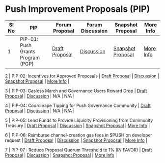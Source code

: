 # Push Improvement Proposals (PIP)

Sl No  | PIP   | Forum Proposal  | Forum Discussion     |    Snapshot Proposal      |    More Info         |
------ | ------| --------------- | -------------------- | ------------------------|----------------------|
1      | PIP-01: Push Grants Program (PGP) | [Draft Proposal](https://gov.epns.io/t/draft-proposal-push-grants-program/396) | [Discussion](https://gov.epns.io/t/epnsip-01-push-grants-program/417) | [Snapshot Proposal](https://snapshot.org/#/epns.eth/proposal/0xfdb92444974c9ab607d96e7a4a1ad71299e47a755955951ae5ce8b86aa9a1400)   | [More Info]() |

2      | PIP-02: Incentives for Approved Proposals | [Draft Proposal](https://gov.epns.io/t/draft-proposal-incentives-for-approved-proposals/397) | [Discussion](https://gov.epns.io/t/epnsip-02-incentives-for-approved-proposals/421) | [Snapshot Proposal](https://snapshot.org/#/epns.eth/proposal/0x1c928002d6cb8d563ff79dc06f1f28a5963f0ed81460765d937a7ad08a779215)   | [More Info]() |

3      | PIP-03: Gasless March and Governance Users Reward Drop | [Draft Proposal](https://gov.epns.io/t/draft-proposal-gasless-march-and-governance-users-reward-drop/476) | [Discussion](https://gov.epns.io/t/pip-03-gasless-march-and-governance-users-reward-drop/502) | N/A   | N/A |

4      | PIP-04: Coordinape Tipping for Push Governance Community  | [Draft Proposal](https://gov.epns.io/t/draft-proposal-coordinape-tipping-for-push-governance-community/536) | [Discussion](https://gov.epns.io/t/pip-04-coordinape-tipping-for-push-governance-community/543) |  N/A   | N/A  |

5      | PIP-05: Lend Funds to Provide Liquidity Provisioning from Community Treasury | [Draft Proposal](https://gov.epns.io/t/draft-proposal-lend-funds-for-market-making-from-community-treasury/548) | [Discussion](https://gov.epns.io/t/pip-05-lend-funds-to-provide-liquidity-provisioning-from-community-treasury/570) | [Snapshot Proposal](https://snapshot.org/#/epns.eth/proposal/0xe7b4ac3c09f15322044e3b8086fa03d5453086506a436bd94b31b36c660762e0)   | [More Info]()   |

6      | PIP-06: Reimburse channel-creation gas fees in $PUSH on developer request | [Draft Proposal](https://gov.epns.io/t/draft-proposal-reimburse-channel-creation-gas-fees-in-push-on-developer-request/584) | [Discussion](https://gov.epns.io/t/pip-06-reimburse-channel-creation-gas-fees-in-push-on-developer-request/635) | [Snapshot Proposal](https://snapshot.org/#/epns.eth/proposal/0x1fd82313d4356e5d7963c60649f0376e995cf326ff348269293026e6064e1f38)   | [More Info]()  |

7      | PIP-07 : Reduce Proposal Quorum Threshold to 1% (IN FAVOR) | [Draft Proposal](https://gov.epns.io/t/draft-proposal-reduce-proposal-quorum-threshold-to-1-in-favor/647) | [Discussion](https://gov.epns.io/t/pip-07-reduce-proposal-quorum-threshold-to-1-in-favor/659) | [Snapshot Proposal](https://snapshot.org/#/epns.eth/proposal/0x7ea992d02c29f19de6f95d9889e6643de52d0ffb0421ded86b52b47129998120)   | [More Info]()  |
